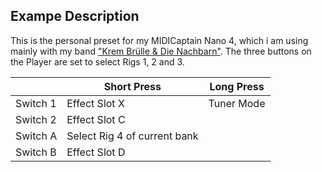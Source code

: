 ## Exampe Description

This is the personal preset for my MIDICaptain Nano 4, which i am using mainly with my band <a target="_blank" href="https://kbdn.info">"Krem Brülle & Die Nachbarn"</a>. The three buttons on the Player are set to select Rigs 1, 2 and 3.

|            | Short Press                  | Long Press  |  
|------------|------------------------------|-------------|
| Switch 1   | Effect Slot X                | Tuner Mode  |
| Switch 2   | Effect Slot C                |             |
| Switch A   | Select Rig 4 of current bank |             |
| Switch B   | Effect Slot D                |             |





